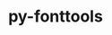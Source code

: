 ---
title: "py-fonttools"
layout: cache
categories: [package, develop-2025-05-04]
meta: {"compilers": ["none"], "num_specs": 10, "num_specs_by_stack": {"data-vis-sdk": 1, "e4s": 3, "e4s-neoverse-v2": 1, "e4s-rocm-external": 1, "hep": 1, "ml-darwin-aarch64-mps": 1, "ml-linux-aarch64-cpu": 1, "ml-linux-aarch64-cuda": 1, "ml-linux-x86_64-cpu": 1, "ml-linux-x86_64-cuda": 1, "radiuss": 1, "root": 10}, "oss": ["sequoia", "ubuntu18.04", "ubuntu20.04", "ubuntu22.04", "ubuntu24.04"], "platforms": ["darwin", "linux"], "stacks": ["data-vis-sdk", "e4s", "e4s-neoverse-v2", "e4s-rocm-external", "hep", "ml-darwin-aarch64-mps", "ml-linux-aarch64-cpu", "ml-linux-aarch64-cuda", "ml-linux-x86_64-cpu", "ml-linux-x86_64-cuda", "radiuss", "root"], "targets": ["aarch64", "neoverse_v2", "x86_64_v3"], "versions": ["4.39.4"]}
spec_details: [{"compiler": "none", "hash": "37i75tjngivdkrflz3zyu46ekccbnzur", "os": "ubuntu22.04", "platform": "linux", "size": "-", "stacks": ["e4s", "e4s-rocm-external", "root"], "target": "x86_64_v3", "variants": ["build_system=python_pip"], "versions": ["4.39.4"]}, {"compiler": "none", "hash": "3b7c2ifokwgnyfb7im7dt4oa6qemvgor", "os": "ubuntu24.04", "platform": "linux", "size": "-", "stacks": ["ml-linux-x86_64-cpu", "ml-linux-x86_64-cuda", "root"], "target": "x86_64_v3", "variants": ["build_system=python_pip"], "versions": ["4.39.4"]}, {"compiler": "none", "hash": "4e6cywgqexdetvl7e2hq7hui5azcst64", "os": "ubuntu20.04", "platform": "linux", "size": "-", "stacks": ["data-vis-sdk", "root"], "target": "x86_64_v3", "variants": ["build_system=python_pip"], "versions": ["4.39.4"]}, {"compiler": "none", "hash": "4ut3hzhmvtfvsijx6ufl7gihezoo5jd4", "os": "ubuntu22.04", "platform": "linux", "size": "-", "stacks": ["e4s", "root"], "target": "x86_64_v3", "variants": ["build_system=python_pip"], "versions": ["4.39.4"]}, {"compiler": "none", "hash": "hevjepcccrzwqxjo22r4pbty5dzxos4t", "os": "sequoia", "platform": "darwin", "size": "-", "stacks": ["ml-darwin-aarch64-mps", "root"], "target": "aarch64", "variants": ["build_system=python_pip"], "versions": ["4.39.4"]}, {"compiler": "none", "hash": "rbujn63wjtxim6wmkfmwhekzt7ltuufl", "os": "ubuntu24.04", "platform": "linux", "size": "-", "stacks": ["ml-linux-aarch64-cpu", "ml-linux-aarch64-cuda", "root"], "target": "aarch64", "variants": ["build_system=python_pip"], "versions": ["4.39.4"]}, {"compiler": "none", "hash": "szu3auaaedvunaohsghee7hzzis7fqsc", "os": "ubuntu22.04", "platform": "linux", "size": "-", "stacks": ["e4s", "root"], "target": "x86_64_v3", "variants": ["build_system=python_pip"], "versions": ["4.39.4"]}, {"compiler": "none", "hash": "vtidmpp4dcu534au2nrf2idwrg6tn4qq", "os": "ubuntu22.04", "platform": "linux", "size": "-", "stacks": ["e4s-neoverse-v2", "root"], "target": "neoverse_v2", "variants": ["build_system=python_pip"], "versions": ["4.39.4"]}, {"compiler": "none", "hash": "zgfbltivugv5dtpzid2niqwd2p67q2sq", "os": "ubuntu22.04", "platform": "linux", "size": "-", "stacks": ["hep", "root"], "target": "x86_64_v3", "variants": ["build_system=python_pip"], "versions": ["4.39.4"]}, {"compiler": "none", "hash": "zsdc6buescb62a6yvr2s4ssv5curjwyb", "os": "ubuntu18.04", "platform": "linux", "size": "-", "stacks": ["radiuss", "root"], "target": "x86_64_v3", "variants": ["build_system=python_pip"], "versions": ["4.39.4"]}]
---
